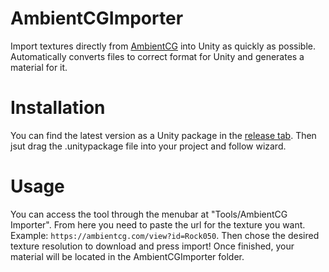 # AmbientCGImporter
Import textures directly from [AmbientCG](https://ambientcg.com/) into Unity as quickly as possible. Automatically converts files to correct format for Unity and generates a material for it.

# Installation
You can find the latest version as a Unity package in the [release tab](https://github.com/agroth01/AmbientCGImporter/releases/tag/Unity). Then jsut drag the .unitypackage file into your project and follow wizard.

# Usage
You can access the tool through the menubar at "Tools/AmbientCG Importer". From here you need to paste the url for the texture you want. Example: `https://ambientcg.com/view?id=Rock050`. Then chose the desired texture resolution to download and press import! Once finished, your material will be located in the AmbientCGImporter folder.
